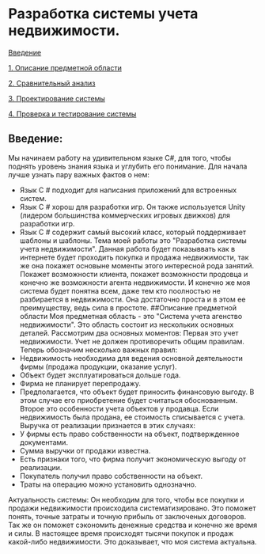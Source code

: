 # Разработка системы учета недвижимости.



[Введение](#introduction)

[1. Описание предметной области](#domainDescription)

[2. Сравнительный анализ ](#existingSoftware)

[3. Проектирование системы](#Systemdesign)

[4. Проверка и тестирование системы](#Checkingandtestingthesystem)

## Введение:
Мы начинаем работу на удивительном языке C#, для того, чтобы поднять уровень знания языка и углубить его понимание. Для начала лучше узнать пару важных фактов о нем:
- Язык C # подходит для написания приложений для встроенных систем.
- Язык C # хорош для разработки игр. Он также используется Unity (лидером большинства коммерческих игровых движков) для разработки игр.
- Язык C # содержит самый высокий класс, который поддерживает шаблоны и шаблоны.
Тема моей работы это "Разработка системы учета недвижимости". Данная работа будет показыввать как в интернете будет проходить покупка и продажа недвижимости, так же она покажет основыне моменты этого интересной рода занятий.
Покажет возможности клиента, покажет возможности продовца и конечно же возможности агента недвижимости. И конечно же моя система будет понятна всем, даже тем кто поолностью не разбирается в недвижимости. Она достаточно проста и в этом ее преимуществу, ведь сила в простоте.
##Описание предметной области
Моя предметная область - это "Система учета агенство недвижимости". Это область состоит из нескольких основных деталей.
Рассмотрим два основных моментов:
Первая это учет недвижимости. Учет не должен противоречить общим правилам. Теперь обозначим несколько важных правил:
- Недвижимость необходима для ведения основной деятельности фирмы (продажа продукции, оказание услуг).
- Объект будет эксплуатироваться дольше года.
- Фирма не планирует перепродажу.
- Предполагается, что объект будет приносить финансовую выгоду. В этом случае его приобретение будет считаться обоснованным.
Второе это особенности учета объектов у продавца. Если недвижимость была продана, ее стоимость списывается с учета. 
Выручка от реализации признается в этих случаях: 
- У фирмы есть право собственности на объект, подтвержденное документами.
- Сумма выручки от продажи известна.
- Есть признаки того, что фирма получит экономическую выгоду от реализации.
- Покупатель получил право собственности на объект.
- Траты на операцию можно установить однозначно.
 
 Актуальность системы:
 Он необходим для того, чтобы все покупки и продажи недвижимости происходила систематизировано. Это поможет понять, точные затраты и точную прибыль от заключеных договоров.
 Так же он поможет сэкономить денежные средства и конечно же время и силы. В настоящее время происходят тысячи покупок и продаж какой-либо недвижимости. Это доказывает, что моя система актуальна. 



